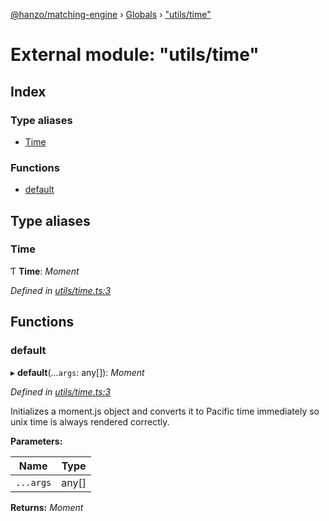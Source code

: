 [@hanzo/matching-engine](../README.md) › [Globals](../globals.md) › ["utils/time"](_utils_time_.md)

# External module: "utils/time"

## Index

### Type aliases

* [Time](_utils_time_.md#time)

### Functions

* [default](_utils_time_.md#default)

## Type aliases

###  Time

Ƭ **Time**: *Moment*

*Defined in [utils/time.ts:3](https://github.com/hanzoai/matching-engine/blob/6e273d4/src/utils/time.ts#L3)*

## Functions

###  default

▸ **default**(...`args`: any[]): *Moment*

*Defined in [utils/time.ts:3](https://github.com/hanzoai/matching-engine/blob/6e273d4/src/utils/time.ts#L3)*

Initializes a moment.js object and converts it to Pacific time immediately so
unix time is always rendered correctly.

**Parameters:**

Name | Type |
------ | ------ |
`...args` | any[] |

**Returns:** *Moment*
